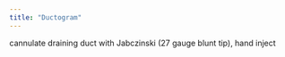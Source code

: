 ```yaml
---
title: "Ductogram"
---
```

cannulate draining duct with Jabczinski (27 gauge blunt tip), hand inject

